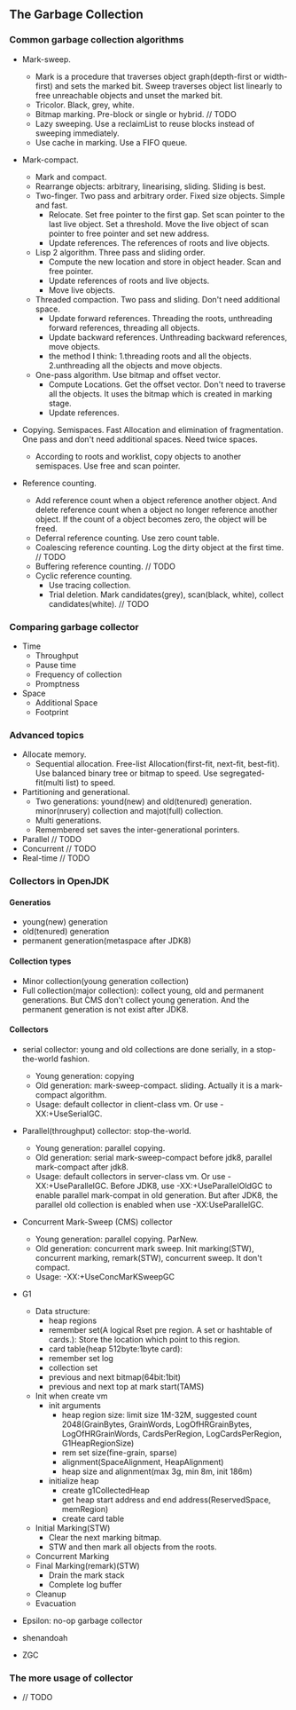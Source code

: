 ## The Garbage Collection

### Common garbage collection algorithms
- Mark-sweep. 
	- Mark is a procedure that traverses object graph(depth-first or width-first) and sets the marked bit. Sweep traverses object list linearly to free unreachable objects and unset the marked bit.
	- Tricolor. Black, grey, white.
	- Bitmap marking. Pre-block or single or hybrid. // TODO
	- Lazy sweeping. Use a reclaimList to reuse blocks instead of sweeping immediately.
	- Use cache in marking. Use a FIFO queue.

- Mark-compact. 
	- Mark and compact.
	- Rearrange objects: arbitrary, linearising, sliding. Sliding is best.
	- Two-finger. Two pass and arbitrary order. Fixed size objects. Simple and fast.
		- Relocate. Set free pointer to the first gap. Set scan pointer to the last live object. Set a threshold. Move the live object of scan pointer to free pointer and set new address.
		- Update references. The references of roots and live objects.
	- Lisp 2 algorithm. Three pass and sliding order.
		- Compute the new location and store in object header. Scan and free pointer.
		- Update references of roots and live objects.
		- Move live objects.
	- Threaded compaction. Two pass and sliding. Don't need additional space.
		- Update forward references. Threading the roots, unthreading forward references, threading all objects.
		- Update backward references. Unthreading backward references, move objects.
		- the method I think: 1.threading roots and all the objects. 2.unthreading all the objects and move objects.
	- One-pass algorithm. Use bitmap and offset vector.
		- Compute Locations. Get the offset vector. Don't need to traverse all the objects. It uses the bitmap which is created in marking stage.
		- Update references.

- Copying. Semispaces. Fast Allocation and elimination of fragmentation. One pass and don't need additional spaces. Need twice spaces.
	- According to roots and  worklist, copy objects to another semispaces. Use free and scan pointer.

- Reference counting. 
	- Add reference count when a object reference another object. And delete reference count when a object no longer reference another object. If the count of a object becomes zero, the object will be freed.
	- Deferral reference counting. Use zero count table.
	- Coalescing reference counting. Log the dirty object at the first time. // TODO
	- Buffering reference counting. // TODO
	- Cyclic reference counting.
		- Use tracing collection.
		- Trial deletion. Mark candidates(grey), scan(black, white), collect candidates(white). // TODO

### Comparing garbage collector
- Time
	- Throughput
	- Pause time
	- Frequency of collection
	- Promptness
- Space
	- Additional Space
	- Footprint

### Advanced topics
- Allocate memory.
	- Sequential allocation. Free-list Allocation(first-fit, next-fit, best-fit). Use balanced binary tree or bitmap to speed. Use segregated-fit(multi list) to speed. 
- Partitioning and generational. 
	- Two generations: yound(new) and old(tenured) generation. minor(nrusery) collection and majot(full) collection.
	- Multi generations.
	- Remembered set saves the inter-generational porinters.
- Parallel // TODO
- Concurrent // TODO
- Real-time // TODO

### Collectors in OpenJDK

#### Generatios
- young(new) generation
- old(tenured) generation
- permanent generation(metaspace after JDK8)

#### Collection types
- Minor collection(young generation collection)
- Full collection(major collection): collect young, old and permanent generations. But CMS don't collect young generation. And the permanent generation is not exist after JDK8.

#### Collectors
- serial collector: young and old collections are done serially, in a stop-the-world fashion.
	- Young generation: copying
	- Old generation: mark-sweep-compact. sliding. Actually it is a mark-compact algorithm.
	- Usage: default collector in client-class vm. Or use -XX:+UseSerialGC.

- Parallel(throughput) collector: stop-the-world.
	- Young generation: parallel copying.
	- Old generation: serial mark-sweep-compact before jdk8, parallel mark-compact after jdk8.
	- Usage: default collectors in server-class vm. Or use -XX:+UseParallelGC. Before JDK8, use -XX:+UseParallelOldGC to enable parallel mark-compat in old generation. But after JDK8, the parallel old collection is enabled when use -XX:UseParallelGC.

- Concurrent Mark-Sweep (CMS) collector
	- Young generation: parallel copying. ParNew.
	- Old generation: concurrent mark sweep. Init marking(STW), concurrent marking, remark(STW), concurrent sweep. It don't compact.
	- Usage: -XX:+UseConcMarKSweepGC

- G1
	- Data structure: 
		- heap regions
		- remember set(A logical Rset pre region. A set or hashtable of cards.): Store the location which point to this region. 
		- card table(heap 512byte:1byte card): 
		- remember set log
		- collection set
		- previous and next bitmap(64bit:1bit)
		- previous and next top at mark start(TAMS)
	- Init when create vm
		- init arguments
			- heap region size: limit size 1M-32M, suggested count 2048(GrainBytes, GrainWords, LogOfHRGrainBytes, LogOfHRGrainWords, CardsPerRegion, LogCardsPerRegion, G1HeapRegionSize)
			- rem set size(fine-grain, sparse)
			- alignment(SpaceAlignment, HeapAlignment)
			- heap size and alignment(max 3g, min 8m, init 186m)
		- initialize heap
			- create g1CollectedHeap
			- get heap start address and end address(ReservedSpace, memRegion)
			- create card table
	- Initial Marking(STW)
		- Clear the next marking bitmap.
		- STW and then mark all objects from the roots.
	- Concurrent Marking
	- Final Marking(remark)(STW)
		- Drain the mark stack
		- Complete log buffer
	- Cleanup
	- Evacuation

- Epsilon: no-op garbage collector

- shenandoah


- ZGC


### The more usage of collector
- // TODO

